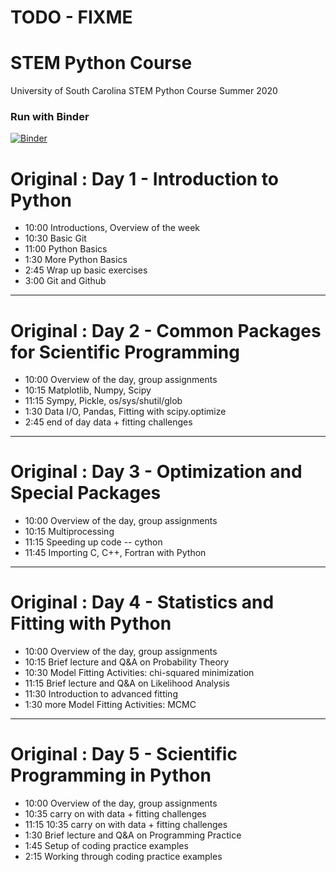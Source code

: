 # TODO - FIXME

# STEM Python Course

University of South Carolina STEM Python Course Summer 2020


### Run with Binder

[![Binder](https://mybinder.org/badge_logo.svg)](https://mybinder.org/v2/gh/uofscphysics/STEM_Python_Course/Summer2020)

# Original : Day 1 - Introduction to Python
* 10:00  Introductions, Overview of the week
* 10:30  Basic Git
* 11:00  Python Basics
* 1:30   More Python Basics
* 2:45   Wrap up basic exercises
* 3:00   Git and Github

____
# Original  : Day 2 - Common Packages for Scientific Programming
* 10:00  Overview of the day, group assignments
* 10:15  Matplotlib, Numpy, Scipy  
* 11:15  Sympy, Pickle, os/sys/shutil/glob
* 1:30 Data I/O, Pandas, Fitting with scipy.optimize
* 2:45 end of day data + fitting challenges

____
# Original  : Day 3 - Optimization and Special Packages
* 10:00  Overview of the day, group assignments
* 10:15  Multiprocessing
* 11:15  Speeding up code -- cython
* 11:45  Importing C, C++, Fortran with Python

____
# Original : Day 4 - Statistics and Fitting with Python
* 10:00  Overview of the day, group assignments
* 10:15  Brief lecture and Q&A on Probability Theory
* 10:30  Model Fitting Activities: chi-squared minimization
* 11:15  Brief lecture and Q&A on Likelihood Analysis
* 11:30  Introduction to advanced fitting
* 1:30   more Model Fitting Activities: MCMC

____
# Original  : Day 5 - Scientific Programming in Python
* 10:00  Overview of the day, group assignments
* 10:35  carry on with data + fitting challenges  
* 11:15 10:35  carry on with data + fitting challenges   
* 1:30 Brief lecture and Q&A on Programming Practice
* 1:45 Setup of coding practice examples
* 2:15 Working through coding practice examples
